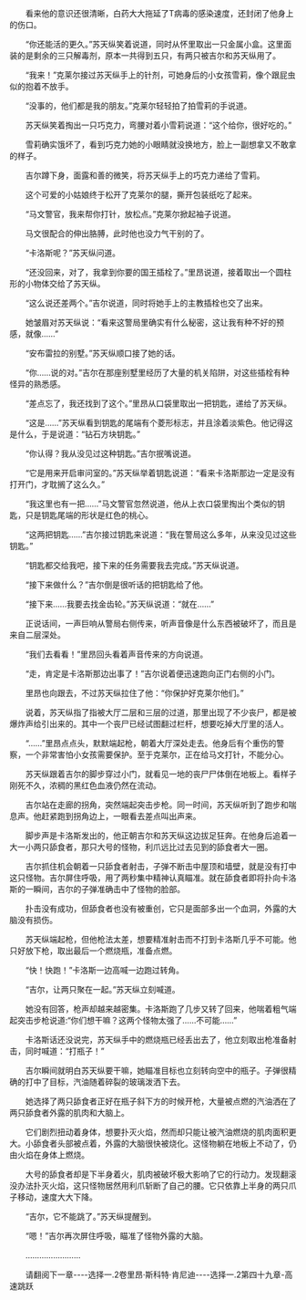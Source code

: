 <div class="read-content j_readContent" id="">
                <p>　　看来他的意识还很清晰，白药大大拖延了T病毒的感染速度，还封闭了他身上的伤口。<p>　　“你还能活的更久。”苏天纵笑着说道，同时从怀里取出一只金属小盒。这里面装的是剩余的三只解毒剂，原本一共得到五只，有两只被吉尔和苏天纵用了。<p>　　“我来！”克莱尔接过苏天纵手上的针剂，可她身后的小女孩雪莉，像个跟屁虫似的抱着不放手。<p>　　“没事的，他们都是我的朋友。”克莱尔轻轻拍了拍雪莉的手说道。<p>　　苏天纵笑着掏出一只巧克力，弯腰对着小雪莉说道：“这个给你，很好吃的。”<p>　　雪莉确实饿坏了，看到巧克力她的小眼睛就没换地方，脸上一副想拿又不敢拿的样子。<p>　　吉尔蹲下身，面露和善的微笑，将苏天纵手上的巧克力递给了雪莉。<p>　　这个可爱的小姑娘终于松开了克莱尔的腿，撕开包装纸吃了起来。<p>　　“马文警官，我来帮你打针，放松点。”克莱尔掀起袖子说道。<p>　　马文很配合的伸出胳膊，此时他也没力气干别的了。<p>　　“卡洛斯呢？”苏天纵问道。<p>　　“还没回来，对了，我拿到你要的国王插栓了。”里昂说道，接着取出一个圆柱形的小物体交给了苏天纵。<p>　　“这么说还差两个。”吉尔说道，同时将她手上的主教插栓也交了出来。<p>　　她皱眉对苏天纵说：“看来这警局里确实有什么秘密，这让我有种不好的预感，就像……”<p>　　“安布雷拉的别墅。”苏天纵顺口接了她的话。<p>　　“你……说的对。”吉尔在那座别墅里经历了大量的机关陷阱，对这些插栓有种怪异的熟悉感。<p>　　“差点忘了，我还找到了这个。”里昂从口袋里取出一把钥匙，递给了苏天纵。<p>　　“这是……”苏天纵看到钥匙的尾端有个菱形标志，并且涂着淡紫色。他记得这是什么，于是说道：“钻石方块钥匙。”<p>　　“你认得？我从没见过这种钥匙。”吉尔抿嘴说道。<p>　　“它是用来开启审问室的。”苏天纵举着钥匙说道：“看来卡洛斯那边一定是没有打开门，才耽搁了这么久。”<p>　　“我这里也有一把……”马文警官忽然说道，他从上衣口袋里掏出个类似的钥匙，只是钥匙尾端的形状是红色的桃心。<p>　　“这两把钥匙……”吉尔接过钥匙来说道：“我在警局这么多年，从来没见过这些钥匙。”<p>　　“钥匙都交给我吧，接下来的任务需要我去完成。”苏天纵说道。<p>　　“接下来做什么？”吉尔倒是很听话的把钥匙给了他。<p>　　“接下来……我要去找金齿轮。”苏天纵说道：“就在……”<p>　　正说话间，一声巨响从警局右侧传来，听声音像是什么东西被破坏了，而且是来自二层深处。<p>　　“我们去看看！”里昂回头看着声音传来的方向说道。<p>　　“走，肯定是卡洛斯那边出事了！”吉尔说着便迅速跑向正门右侧的小门。<p>　　里昂也向跟去，不过苏天纵拉住了他：“你保护好克莱尔他们。”<p>　　说着，苏天纵指了指被大厅二层和三层的过道，那里出现了不少丧尸，都是被爆炸声给引出来的。其中一个丧尸已经试图翻过栏杆，想要吃掉大厅里的活人。<p>　　“……”里昂点点头，默默端起枪，朝着大厅深处走去。他身后有个重伤的警察，一个非常害怕小女孩需要保护。至于克莱尔，正在给马文打针，不能分心。<p>　　苏天纵跟着吉尔的脚步穿过小门，就看见一地的丧尸尸体倒在地板上。看样子刚死不久，浓稠的黑红色血液仍然在流动。<p>　　吉尔站在走廊的拐角，突然端起突击步枪。同一时间，苏天纵听到了跑步和喘息声。他赶紧跑到拐角边上，一眼看去差点叫出声来。<p>　　脚步声是卡洛斯发出的，他正朝吉尔和苏天纵这边拔足狂奔。在他身后追着一大一小两只舔食者，那只大号的怪物，利爪远比过去见到的舔食者大一圈。<p>　　吉尔抓住机会朝着一只舔食者射击，子弹不断击中屋顶和墙壁，就是没有打中这只怪物。吉尔屏住呼吸，用了两秒集中精神认真瞄准。就在舔食者即将扑向卡洛斯的一瞬间，吉尔的子弹准确击中了怪物的脸部。<p>　　扑击没有成功，但舔食者也没有被重创，它只是面部多出一个血洞，外露的大脑没有损伤。<p>　　苏天纵端起枪，但他枪法太差，想要精准射击而不打到卡洛斯几乎不可能。他只好放下枪，取出最后一个燃烧瓶，准备点燃。<p>　　“快！快跑！”卡洛斯一边高喊一边跑过转角。<p>　　“吉尔，让两只聚在一起。”苏天纵立刻喊道。<p>　　她没有回答，枪声却越来越密集。卡洛斯跑了几步又转了回来，他喘着粗气端起突击步枪说道:“你们想干嘛？这两个怪物太强了……不可能……”<p>　　卡洛斯话还没说完，苏天纵手中的燃烧瓶已经丢出去了，他立刻取出枪准备射击，同时喊道：“打瓶子！”<p>　　吉尔瞬间就明白苏天纵要干嘛，她瞄准目标也立刻转向空中的瓶子。子弹很精确的打中了目标，汽油随着碎裂的玻璃泼洒下去。<p>　　她选择了两只舔食者正好在瓶子斜下方的时候开枪，大量被点燃的汽油洒在了两只舔食者外露的肌肉和大脑上。<p>　　它们剧烈扭动着身体，想要扑灭火焰，然而却只能让被汽油燃烧的肌肉面积更大。小舔食者头部被点着，外露的大脑很快被烧化。这怪物躺在地板上不动了，仍由火焰在身体上燃烧。<p>　　大号的舔食者却是下半身着火，肌肉被破坏极大影响了它的行动力。发现翻滚没办法扑灭火焰，这只怪物居然用利爪斩断了自己的腰。它只依靠上半身的两只爪子移动，速度大大下降。<p>　　“吉尔，它不能跳了。”苏天纵提醒到。<p>　　“嗯！”吉尔再次屏住呼吸，瞄准了怪物外露的大脑。<p>　　……………………<p>　　请翻阅下一章----选择一.2卷里昂·斯科特·肯尼迪----选择一.2第四十九章-高速跳跃<p> 
            </div>
